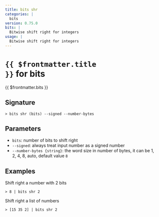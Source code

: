 ```yaml
---
title: bits shr
categories: |
  bits
version: 0.75.0
bits: |
  Bitwise shift right for integers
usage: |
  Bitwise shift right for integers
---
```


# <code>{{ $frontmatter.title }}</code> for bits

<div class='command-title'>{{ $frontmatter.bits }}</div>

## Signature

```> bits shr (bits) --signed --number-bytes```

## Parameters

 -  `bits`: number of bits to shift right
 -  `--signed`: always treat input number as a signed number
 -  `--number-bytes {string}`: the word size in number of bytes, it can be 1, 2, 4, 8, auto, default value `8`

## Examples

Shift right a number with 2 bits
```shell
> 8 | bits shr 2
```

Shift right a list of numbers
```shell
> [15 35 2] | bits shr 2
```

